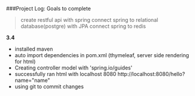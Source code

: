 ###Project Log: Goals to complete

>create restful api with spring
connect spring to relational database(postgre) with JPA
connect spring to redis

**3.4**
- installed maven
- auto import dependencies in pom.xml (thymeleaf, server side rendering for html)
- Creating controller model with 'spring.io/guides'
- successfully ran html with localhost 8080 http://localhost:8080/hello?name="name"
- using git to commit changes 
